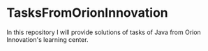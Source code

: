 # TasksFromOrionInnovation
In this repository I will provide solutions of tasks of Java from Orion Innovation's learning center.
